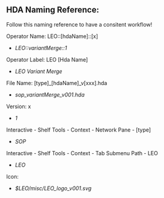 ## HDA Naming Reference:
Follow this naming reference to have a consitent workflow!

Operator Name: LEO::[hdaName]::[x]

  * *LEO::variantMerge::1*

Operator Label: LEO [Hda Name]

  * *LEO Variant Merge*
  
File Name: [type]_[hdaName]_v[xxx].hda

  * *sop_variantMerge_v001.hda*

Version: x

  * *1*

Interactive - Shelf Tools - Context - Network Pane - [type]

  * *SOP*

Interactive - Shelf Tools - Context - Tab Submenu Path - LEO

  * *LEO*

Icon:
  * *$LEO/misc/LEO_logo_v001.svg*
